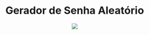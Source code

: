 <div align="center">
  <h1>Gerador de Senha Aleatório</h1>
  <img src="https://github.com/user-attachments/assets/c43a0706-aa5f-4e3d-8b6b-ead63923911c">
</div>
